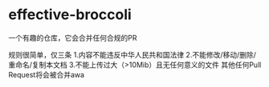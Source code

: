 # effective-broccoli
一个有趣的仓库，它会合并任何合规的PR

规则很简单，仅三条
1.内容不能违反中华人民共和国法律
2.不能修改/移动/删除/重命名/复制本文档
3.不能上传过大（>10Mib）且无任何意义的文件
其他任何Pull Request将会被合并awa
